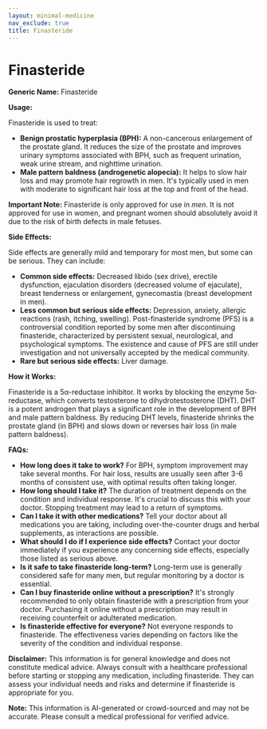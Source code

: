 ```yaml
---
layout: minimal-medicine
nav_exclude: true
title: Finasteride
---
```


# Finasteride

**Generic Name:** Finasteride

**Usage:**

Finasteride is used to treat:

* **Benign prostatic hyperplasia (BPH):**  A non-cancerous enlargement of the prostate gland. It reduces the size of the prostate and improves urinary symptoms associated with BPH, such as frequent urination, weak urine stream, and nighttime urination.
* **Male pattern baldness (androgenetic alopecia):** It helps to slow hair loss and may promote hair regrowth in men.  It's typically used in men with moderate to significant hair loss at the top and front of the head.

**Important Note:**  Finasteride is only approved for use in *men*. It is not approved for use in women, and pregnant women should absolutely avoid it due to the risk of birth defects in male fetuses.


**Side Effects:**

Side effects are generally mild and temporary for most men, but some can be serious.  They can include:

* **Common side effects:** Decreased libido (sex drive), erectile dysfunction, ejaculation disorders (decreased volume of ejaculate), breast tenderness or enlargement, gynecomastia (breast development in men).
* **Less common but serious side effects:**  Depression, anxiety, allergic reactions (rash, itching, swelling).  Post-finasteride syndrome (PFS) is a controversial condition reported by some men after discontinuing finasteride, characterized by persistent sexual, neurological, and psychological symptoms.  The existence and cause of PFS are still under investigation and not universally accepted by the medical community.
* **Rare but serious side effects:**  Liver damage.


**How it Works:**

Finasteride is a 5α-reductase inhibitor.  It works by blocking the enzyme 5α-reductase, which converts testosterone to dihydrotestosterone (DHT). DHT is a potent androgen that plays a significant role in the development of BPH and male pattern baldness. By reducing DHT levels, finasteride shrinks the prostate gland (in BPH) and slows down or reverses hair loss (in male pattern baldness).


**FAQs:**

* **How long does it take to work?**  For BPH, symptom improvement may take several months. For hair loss, results are usually seen after 3-6 months of consistent use, with optimal results often taking longer.
* **How long should I take it?**  The duration of treatment depends on the condition and individual response.  It's crucial to discuss this with your doctor.  Stopping treatment may lead to a return of symptoms.
* **Can I take it with other medications?**  Tell your doctor about all medications you are taking, including over-the-counter drugs and herbal supplements, as interactions are possible.
* **What should I do if I experience side effects?**  Contact your doctor immediately if you experience any concerning side effects, especially those listed as serious above.
* **Is it safe to take finasteride long-term?**  Long-term use is generally considered safe for many men, but regular monitoring by a doctor is essential.
* **Can I buy finasteride online without a prescription?**  It's strongly recommended to only obtain finasteride with a prescription from your doctor.  Purchasing it online without a prescription may result in receiving counterfeit or adulterated medication.
* **Is finasteride effective for everyone?**  Not everyone responds to finasteride.  The effectiveness varies depending on factors like the severity of the condition and individual response.


**Disclaimer:** This information is for general knowledge and does not constitute medical advice.  Always consult with a healthcare professional before starting or stopping any medication, including finasteride. They can assess your individual needs and risks and determine if finasteride is appropriate for you.


**Note:** This information is AI-generated or crowd-sourced and may not be accurate. Please consult a medical professional for verified advice.